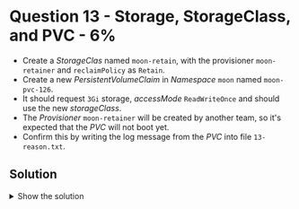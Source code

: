 # Question 13 - Storage, StorageClass, and PVC - 6%

- Create a *StorageClas* named `moon-retain`, with the provisioner `moon-retainer` and `reclaimPolicy` as `Retain`.
- Create a new *PersistentVolumeClaim* in *Namespace* `moon` named `moon-pvc-126`. 
- It should request `3Gi` storage, *accessMode* `ReadWriteOnce` and should use the new *storageClass*.
- The *Provisioner* `moon-retainer` will be created by another team, so it's expected that the *PVC* will not boot yet.
- Confirm this by writing the log message from the *PVC* into file `13-reason.txt`. 

## Solution

<details>
  <summary>Show the solution</summary>

### Create the StorageClass

- Go to Kubernetes documentation an search for `StorageClass`.
- Select the first link `Storage Class | Kubernetes`.
- Go to `StorageClass objects` and copy the YAML definition until `reclaimPolicy`.
- Set the `name` to `moon-retain`.
- Remove the `annotations`.
- Change the `provisioner` to `moon-retainer`.
- The `reclaimPolicy` is currently set to the requested value.

```yaml
apiVersion: storage.k8s.io/v1
kind: StorageClass
metadata:
  name: low-latency
provisioner: moon-retainer
reclaimPolicy: Retain
```

Create the `13-sc.yaml` file.

#### Apply the StorageClass YAML file

```yaml
k apply -f 13-sc.yaml
storageclass.storage.k8s.io/low-latency created
```

### Create the PersistentVolumeClaim

- Go to Kubernetes documentation and search for `PersistentVolumeClaim`.
- Press the link `Configure a Pod to Use a PersistentVolume for Storage | Kubernetes`.
- Go to `Create a PersistentVolumeClaim` section.
- Copy the `PersistentVolumeClaim` YAML definition.
- Change the `name` to `moon-pvc-126`.
- Add the `namespace` and set it to `moon`.
- Set the `storageClassName` to `moon-retain`.

```yaml
apiVersion: v1
kind: PersistentVolumeClaim
metadata:
  name: moon-pvc-126
  namespace: moon
spec:
  storageClassName: moon-retain
  accessModes:
    - ReadWriteOnce
  resources:
    requests:
      storage: 3Gi
```

#### Create the PVC Yaml definition

```shell
vim 13-pvc.yaml
```

#### Apply the YAML definition

```shell
k apply -f 13-pvc.yaml
persistentvolumeclaim/moon-pvc-126 created
```

### Get the PVC events

```shell
k -n moon describe pvc moon-pvc-126 | grep -A10 Events:
Events:
  Type     Reason              Age                 From                         Message
  ----     ------              ----                ----                         -------
  Warning  ProvisioningFailed  12s (x8 over 116s)  persistentvolume-controller  storageclass.storage.k8s.io "moon-retain" not found
```

#### Write the event message to 13-reason.txt file

```shell
echo 'Warning  ProvisioningFailed  12s (x8 over 116s)  persistentvolume-controller  storageclass.storage.k8s.io "moon-retain" not found' > 13-reason.txt
```

## Resources

- [StorageClass Object](https://kubernetes.io/docs/concepts/storage/storage-classes/#storageclass-objects)
- [Create a PersistentVolumeClaim](https://kubernetes.io/docs/tasks/configure-pod-container/configure-persistent-volume-storage/#create-a-persistentvolumeclaim)

</details>
